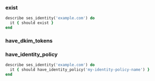 ### exist

```ruby
describe ses_identity('example.com') do
  it { should exist }
end
```

### have_dkim_tokens

### have_identity_policy

```ruby
describe ses_identity('example.com') do
  it { should have_identity_policy('my-identity-policy-name') }
end
```
